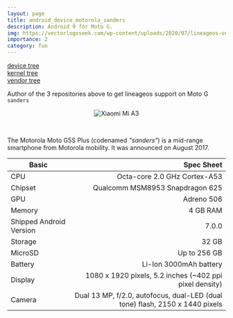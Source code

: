```yaml
---
layout: page
title: android_device_motorola_sanders
description: Android 9 for Moto G.
img: https://vectorlogoseek.com/wp-content/uploads/2020/07/lineageos-vector-logo.png
importance: 2
category: fun
---
```


[<i class="fab fa-github"></i> device tree](https://github.com/MasterAwesome/android_device_motorola_sanders)\
[<i class="fab fa-github"></i> kernel tree](https://github.com/MasterAwesome/android_kernel_motorola_msm8953)\
[<i class="fab fa-github"></i> vendor tree](https://github.com/MasterAwesome/proprietary_vendor_motorola_sanders)

Author of the 3 repositories above to get lineageos support on Moto G `sanders`

<center>
<img src="http://cdn2.gsmarena.com/vv/pics/motorola/motorola-moto-g5s-plus-1.jpg" alt="Xiaomi Mi A3" title="Xiaomi Mi A3" data-canonical-src="http://cdn2.gsmarena.com/vv/pics/motorola/motorola-moto-g5s-plus-1.jpg" style="max-width: 100%;">
</center>
<p>
&nbsp;
</p>

The Motorola Moto G5S Plus (codenamed _"sanders"_) is a mid-range smartphone from Motorola mobility.
It was announced on August 2017.

Basic   | Spec Sheet
-------|---------------------------:
CPU     | Octa-core 2.0 GHz Cortex-A53
Chipset | Qualcomm MSM8953 Snapdragon 625
GPU     | Adreno 506
Memory  | 4 GB RAM
Shipped Android Version | 7.0.0
Storage | 32 GB
MicroSD | Up to 256 GB
Battery | Li-Ion 3000mAh battery
Display | 1080 x 1920 pixels, 5.2 inches (~402 ppi pixel density)
Camera  | Dual 13 MP, f/2.0, autofocus, dual-LED (dual tone) flash, 2150 x 1440 pixels

<p>
&nbsp;
</p>
